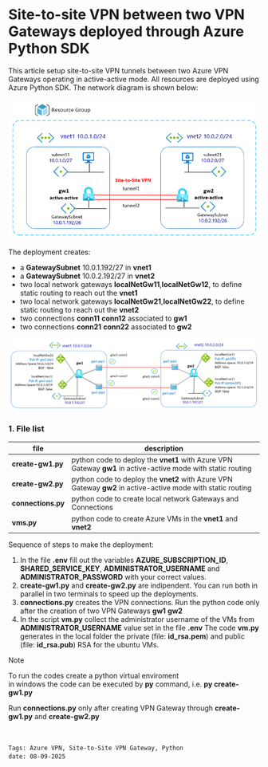 <properties
pageTitle= 'Site-to-site VPN between two VPN Gateways deployed through Azure Python SDK'
description= "Site-to-site VPN between two VPN Gateways deployed through Azure Python SDK"
services="Azure VPN Gateway, Python"
documentationCenter="https://github.com/fabferri"
authors="fabferri"
editor="fabferri"/>

<tags
   ms.service="howto-Azure-examples"
   ms.devlang="na"
   ms.topic="article"
   ms.tgt_pltfrm="Azure"
   ms.workload="Azure VPN Gateway, "
   ms.date="08/09/2025"
   ms.review=""
   ms.author="fabferri" />

# Site-to-site VPN between two VPN Gateways deployed through Azure Python SDK

This article setup  site-to-site VPN tunnels between two Azure VPN Gateways operating in active-active mode. All resources are deployed using Azure Python SDK.
The network diagram is shown below:

[![1]][1]

The deployment creates:

- a **GatewaySubnet** 10.0.1.192/27 in **vnet1**
- a **GatewaySubnet** 10.0.2.192/27 in **vnet2**
- two local network gateways **localNetGw11**,**localNetGw12**, to define static routing to reach out the **vnet1**
- two local network gateways **localNetGw21**,**localNetGw22**, to define static routing to reach out the **vnet2**
- two connections **conn11** **conn12** associated to **gw1**
- two connections **conn21** **conn22** associated to **gw2**

[![2]][2]

### <a name="file list"></a>1. File list

| file                   | description                                               |
| ---------------------- | --------------------------------------------------------- |
| **create-gw1.py**      | python code to deploy the **vnet1**  with Azure VPN Gateway **gw1** in active-active mode with static routing |
| **create-gw2.py**      | python code to deploy the **vnet2** with Azure VPN Gateway **gw2** in active-active mode with static routing |
| **connections.py**     | python code to create local network Gateways and Connections     |
| **vms.py**             | python code to create Azure VMs in the **vnet1** and **vnet2**   |

Sequence of steps to make the deployment:

1. In the file **.env** fill out the variables **AZURE_SUBSCRIPTION_ID**, **SHARED_SERVICE_KEY**, **ADMINISTRATOR_USERNAME** and **ADMINISTRATOR_PASSWORD** with your correct values.
1. **create-gw1.py** and **create-gw2.py** are indipendent. You can run both in parallel in two terminals to speed up the deployments.
1. **connections.py** creates the VPN connections. Run the python code only after the creation of two VPN Gateways **gw1** **gw2**
1. In the script **vm.py** collect the administrator username of the VMs from **ADMINISTRATOR_USERNAME** value set in the file **.env** The code **vm.py** generates in the local folder the private (file: **id_rsa.pem**) and public (file: **id_rsa.pub**) RSA for the ubuntu VMs.

> [!NOTE]
>
> To run the codes create a python virtual enviroment <br>
> in windows the code can be executed by **py** command, i.e. **py create-gw1.py**
>
> Run  **connections.py** only after creating VPN Gateway through **create-gw1.py** and **create-gw2.py**
>


<br>

`Tags: Azure VPN, Site-to-Site VPN Gateway, Python` <br>
`date: 08-09-2025` <br>

<!--Image References-->

[1]: ./media/network-diagram.png "network diagram"
[2]: ./media/s2s-tunnels.png "Site-to-Site IPsec tunnels"

<!--Link References-->
